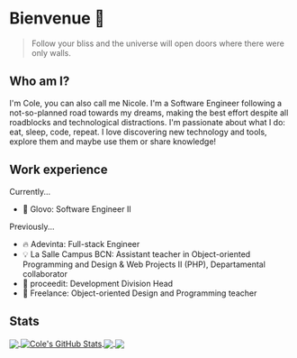# Bienvenue 👋
> Follow your bliss and the universe will open doors where there were only walls.

## Who am I?

I'm Cole, you can also call me Nicole. I'm a Software Engineer following a not-so-planned road towards my dreams, making the best effort despite all roadblocks and technological distractions. I'm passionate about what I do: eat, sleep, code, repeat. I love discovering new technology and tools, explore them and maybe use them or share knowledge!

## Work experience
Currently...
- 🎈 Glovo: Software Engineer II

Previously...
- 🔥 Adevinta: Full-stack Engineer
- 💡 La Salle Campus BCN: Assistant teacher in Object-oriented Programming and Design & Web Projects II (PHP), Departamental collaborator
- 💼 proceedit: Development Division Head
- 🏫 Freelance: Object-oriented Design and Programming teacher

## Stats

<a href="https://github.com/nickj10/nickj10">
  <img align="center" src="https://github-readme-stats.vercel.app/api/top-langs/?username=nickj10&title_color=ffffff&text_color=c9cacc&icon_color=2bbc8a&bg_color=1d1f21&langs_count=3" />
</a>
<a href="https://github.com/nickj10/nickj10">
  <img align="center" src="https://github-readme-stats.vercel.app/api?username=nickj10&show_icons=true&line_height=27&count_private=true&title_color=ffffff&text_color=c9cacc&icon_color=2bbc8a&bg_color=1d1f21" alt="Cole's GitHub Stats" />
</a>

<a href="https://github.com/nickj10/taberubot">
  <img align="center" src="https://github-readme-stats.vercel.app/api/pin/?username=nickj10&repo=TaberuBot&title_color=ffffff&text_color=c9cacc&icon_color=2bbc8a&bg_color=1d1f21" />
</a>


<a href="https://github.com/nickj10/pwpay">
  <img align="center" src="https://github-readme-stats.vercel.app/api/pin/?username=nickj10&repo=PwPay&title_color=ffffff&text_color=c9cacc&icon_color=2bbc8a&bg_color=1d1f21" />
</a> 

